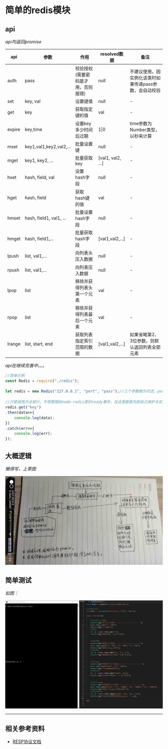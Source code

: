 # 简单的redis模块

## api

*api均返回promise*

|api|参数|作用|resolved数据|备注|
|-|-|-|-|-|
|auth|pass|校验授权(需要密码是才用，否则报错)|null|不建议使用，因实例化该类时如果传递pass参数，会自动校验|
|set|key, val|设置键值|null|-|
|get|key|获取指定键的值|val|-|
|expire|key,time|设置key多少时间后过期|1\|0|time参数为Number类型，以秒来计算|
|mset|key1,val1,key2,val2,...|批量设置键|null|-|
|mget|key1, key2, ...|批量获取key|[val1, val2, ...]|-|
|hset|hash, field, val|设置hash字段|null|-|
|hget|hash, field|获取hash键的值|val|-|
|hmset|hash, field1, val1, ...|批量设置hash字段|null|-|
|hmget|hash, field1,...|批量获取hash字段|[val1,val2,...]|-|
|lpush|list, val1,...|向列表头压入数据|null|-|
|rpush|list, val1,...|向列表压入数据|null|-|
|lpop|list|移除并获得列表头第一个元素|val|-|
|rpop|list|移除并获得列表最后一个元素|val|-|
|lrange|list, start, end|获取列表指定索引范围的数据|[val1,val2,...]|如果省略第2、3位参数，则默认返回列表全部元素|
*api在继续完善中。。。*

```javascript
//简单示例
const Redis = require("./redis");

let redis = new Redis("127.0.0.1", "port", "pass");//三个参数都为可选，pass参数不传按不检验授权处理

//只管调用方法就行，不用管理如node-redis里的ready事件，在这里都是内部自己维护与实现
redis.get("key")
.then(data=>{
    console.log(data);
})
.catch(err=>{
    console.log(err);
});
```

## 大概逻辑
*懒得写，上草图*

![图片加载失败](./img.jpg)


## 简单测试

*如图：*

![图片加载失败](./GIF.gif)

---
## 相关参考资料
  * [RESP协议文档](https://redis.io/topics/protocol)